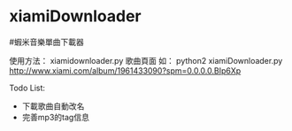 xiamiDownloader
===============

#蝦米音樂單曲下載器

使用方法：
	xiamidownloader.py 歌曲頁面
	如：
	python2 xiamiDownloader.py http://www.xiami.com/album/1961433090?spm=0.0.0.0.BIp6Xp

Todo List:
* 下載歌曲自動改名
* 完善mp3的tag信息
